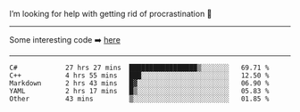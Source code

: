 I’m looking for help with getting rid of procrastination 🤔

-----

Some interesting code :arrow_right: [here](https://github.com/zhen8838/playground)

-----

<!--START_SECTION:waka-->

```text
C#            27 hrs 27 mins  █████████████████▒░░░░░░░   69.71 %
C++           4 hrs 55 mins   ███░░░░░░░░░░░░░░░░░░░░░░   12.50 %
Markdown      2 hrs 43 mins   █▓░░░░░░░░░░░░░░░░░░░░░░░   06.90 %
YAML          2 hrs 17 mins   █▒░░░░░░░░░░░░░░░░░░░░░░░   05.83 %
Other         43 mins         ▒░░░░░░░░░░░░░░░░░░░░░░░░   01.85 %
```

<!--END_SECTION:waka-->

<!--
**zhen8838/zhen8838** is a ✨ _special_ ✨ repository because its `README.md` (this file) appears on your GitHub profile.

Here are some ideas to get you started:

- 🔭 I’m currently working on ...
- 🌱 I’m currently learning ...
- 👯 I’m looking to collaborate on ...
 ...
- 💬 Ask me about ...
- 📫 How to reach me: ...
- 😄 Pronouns: ...
- ⚡ Fun fact: ...
-->

